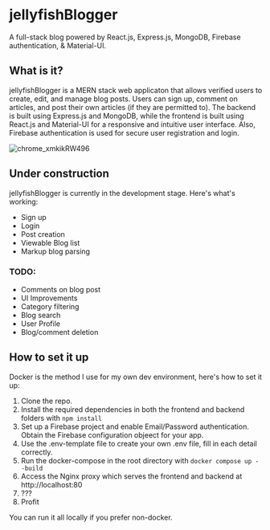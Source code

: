 # jellyfishBlogger
A full-stack blog powered by React.js, Express.js, MongoDB, Firebase authentication, & 
Material-UI.

## What is it?
jellyfishBlogger is a MERN stack web applicaton that allows verified users to create, edit,
and manage blog posts. Users can sign up, comment on articles, and post their own articles
(if they are permitted to). The backend is built using Express.js and MongoDB, while the
frontend is built using React.js and Material-UI for a responsive and intuitive user interface.
Also, Firebase authentication is used for secure user registration and login. 

![chrome_xmkikRW496](https://github.com/uncleLukie/jellyfishBlogger/assets/22523084/f9105e5b-0b77-444d-a68f-2e06e7ca52ce)


## Under construction


jellyfishBlogger is currently in the development stage. Here's what's working:

- Sign up
- Login
- Post creation
- Viewable Blog list
- Markup blog parsing

### TODO:
- Comments on blog post
- UI Improvements
- Category filtering
- Blog search
- User Profile
- Blog/comment deletion

## How to set it up

Docker is the method I use for my own dev environment, here's how to set it up:
1. Clone the repo.
2. Install the required dependencies in both the frontend and backend folders with `npm install`
3. Set up a Firebase project and enable Email/Password authentication. Obtain the Firebase configuration objeect for your app.
4. Use the .env-template file to create your own .env file, fill in each detail correctly.
5. Run the docker-compose in the root directory with `docker compose up --build`
6. Access the Nginx proxy which serves the frontend and backend at http://localhost:80
7. ???
8. Profit

You can run it all locally if you prefer non-docker.


